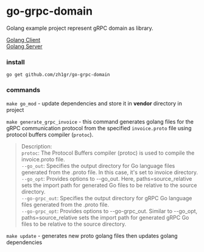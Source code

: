 # go-grpc-domain


Golang example project represent gRPC domain as library.

[Golang Client](https://github.com/zh1gr/go-grpc-client)<br>
[Golang Server](https://github.com/zh1gr/go-grpc-server)

### install
```shell
go get github.com/zh1gr/go-grpc-domain
```

### commands
`make go_mod` - update dependencies and store it in **vendor** directory in project

`make generate_grpc_invoice` - this command generates golang files for the gRPC communication protocol from the specified `invoice.proto` file using protocol buffers compiler (`protoc`).<br>
> Description:<br>
> `protoc`: The Protocol Buffers compiler (protoc) is used to compile the invoice.proto file.<br>
> `--go_out`: Specifies the output directory for Go language files generated from the .proto file. In this case, it's set to invoice directory.<br>
> `--go_opt`: Provides options to --go_out. Here, paths=source_relative sets the import path for generated Go files to be relative to the source directory.<br>
> `--go-grpc_out`: Specifies the output directory for gRPC Go language files generated from the .proto file.<br>
> `--go-grpc_opt`: Provides options to --go-grpc_out. Similar to --go_opt, paths=source_relative sets the import path for generated gRPC Go files to be relative to the source directory.<br>

`make update` - generates new proto golang files then updates golang dependencies 